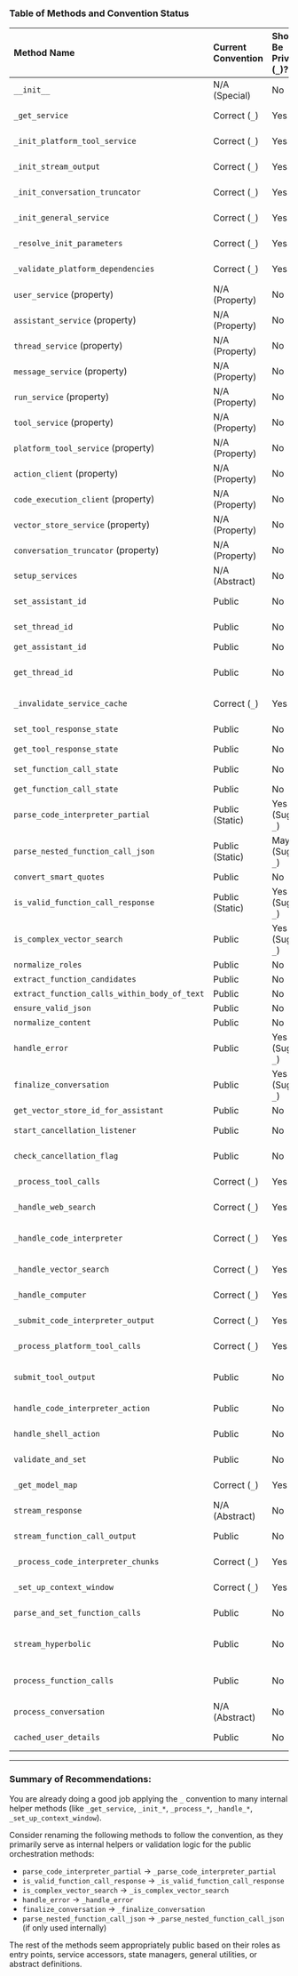 ### Table of Methods and Convention Status

| Method Name                            | Current Convention | Should Be Private (`_`)? | Justification                                                                 |
| :------------------------------------- | :----------------- | :----------------------- | :---------------------------------------------------------------------------- |
| `__init__`                             | N/A (Special)      | No                       | Standard class initializer.                                                   |
| `_get_service`                         | Correct (`_`)      | Yes                      | Internal helper for lazy service initialization.                              |
| `_init_platform_tool_service`          | Correct (`_`)      | Yes                      | Internal helper called by `_get_service`.                                     |
| `_init_stream_output`                  | Correct (`_`)      | Yes                      | Internal helper called by `_get_service`.                                     |
| `_init_conversation_truncator`         | Correct (`_`)      | Yes                      | Internal helper called by `_get_service`.                                     |
| `_init_general_service`                | Correct (`_`)      | Yes                      | Internal helper called by `_get_service`.                                     |
| `_resolve_init_parameters`             | Correct (`_`)      | Yes                      | Internal helper called by `_init_general_service`.                            |
| `_validate_platform_dependencies`      | Correct (`_`)      | Yes                      | Internal helper called by `_init_platform_tool_service`.                      |
| `user_service` (property)              | N/A (Property)     | No                       | Public access point for the service.                                          |
| `assistant_service` (property)         | N/A (Property)     | No                       | Public access point for the service.                                          |
| `thread_service` (property)            | N/A (Property)     | No                       | Public access point for the service.                                          |
| `message_service` (property)           | N/A (Property)     | No                       | Public access point for the service.                                          |
| `run_service` (property)               | N/A (Property)     | No                       | Public access point for the service.                                          |
| `tool_service` (property)              | N/A (Property)     | No                       | Public access point for the service.                                          |
| `platform_tool_service` (property)     | N/A (Property)     | No                       | Public access point for the service.                                          |
| `action_client` (property)            | N/A (Property)     | No                       | Public access point for the service.                                          |
| `code_execution_client` (property)     | N/A (Property)     | No                       | Public access point for the service.                                          |
| `vector_store_service` (property)      | N/A (Property)     | No                       | Public access point for the service.                                          |
| `conversation_truncator` (property)    | N/A (Property)     | No                       | Public access point for the service.                                          |
| `setup_services`                       | N/A (Abstract)     | No                       | Abstract method; part of the public contract for subclasses.                  |
| `set_assistant_id`                     | Public             | No                       | Public setter for managing state.                                             |
| `set_thread_id`                        | Public             | No                       | Public setter for managing state.                                             |
| `get_assistant_id`                     | Public             | No                       | Public getter for state.                                                      |
| `get_thread_id`                        | Public             | No                       | Public getter for state. (Note: Contains bug - returns assistant_id).       |
| `_invalidate_service_cache`            | Correct (`_`)      | Yes                      | Internal helper for managing the service cache.                               |
| `set_tool_response_state`              | Public             | No                       | Public setter for managing state.                                             |
| `get_tool_response_state`              | Public             | No                       | Public getter for state.                                                      |
| `set_function_call_state`              | Public             | No                       | Public setter for managing state.                                             |
| `get_function_call_state`              | Public             | No                       | Public getter for state.                                                      |
| `parse_code_interpreter_partial`       | Public (Static)    | Yes (Suggest `_`)        | Utility specific to internal streaming logic; not general purpose.            |
| `parse_nested_function_call_json`    | Public (Static)    | Maybe (Suggest `_`)      | Utility parser; make private (`_`) if only used internally by this class family. |
| `convert_smart_quotes`                 | Public             | No                       | General utility method.                                                       |
| `is_valid_function_call_response`    | Public (Static)    | Yes (Suggest `_`)        | Internal validation helper used by `parse_and_set_function_calls`.            |
| `is_complex_vector_search`             | Public             | Yes (Suggest `_`)        | Internal validation helper used by `parse_and_set_function_calls`.            |
| `normalize_roles`                      | Public             | No                       | General utility method.                                                       |
| `extract_function_candidates`          | Public             | No                       | General utility method.                                                       |
| `extract_function_calls_within_body_of_text` | Public             | No                       | General utility method.                                                       |
| `ensure_valid_json`                    | Public             | No                       | General utility method.                                                       |
| `normalize_content`                    | Public             | No                       | General utility method.                                                       |
| `handle_error`                         | Public             | Yes (Suggest `_`)        | Internal error handling routine for streaming methods.                        |
| `finalize_conversation`                | Public             | Yes (Suggest `_`)        | Internal routine to save results/update status at the end of streaming.       |
| `get_vector_store_id_for_assistant`  | Public             | No                       | Public utility method.                                                        |
| `start_cancellation_listener`          | Public             | No                       | Public method to initiate the background listener.                            |
| `check_cancellation_flag`              | Public             | No                       | Public method to check the cancellation state.                                |
| `_process_tool_calls`                  | Correct (`_`)      | Yes                      | Internal logic for handling standard tool calls.                              |
| `_handle_web_search`                   | Correct (`_`)      | Yes                      | Internal helper for specific tool type.                                       |
| `_handle_code_interpreter`             | Correct (`_`)      | Yes                      | Internal helper for specific tool type (seems unused, replaced by `handle_...`). |
| `_handle_vector_search`                | Correct (`_`)      | Yes                      | Internal helper for specific tool type.                                       |
| `_handle_computer`                     | Correct (`_`)      | Yes                      | Internal helper for specific tool type.                                       |
| `_submit_code_interpreter_output`    | Correct (`_`)      | Yes                      | Internal helper for specific tool type (seems unused).                        |
| `_process_platform_tool_calls`       | Correct (`_`)      | Yes                      | Internal logic for handling platform tool calls.                              |
| `submit_tool_output`                   | Public             | No                       | Public method called by internal handlers to submit results.                  |
| `handle_code_interpreter_action`       | Public             | No                       | Public entry point/handler for this specific action.                          |
| `handle_shell_action`                  | Public             | No                       | Public entry point/handler for this specific action.                          |
| `validate_and_set`                     | Public             | No                       | Public utility validation method.                                             |
| `_get_model_map`                       | Correct (`_`)      | Yes                      | Internal helper for mapping model names.                                      |
| `stream_response`                      | N/A (Abstract)     | No                       | Abstract method; part of the public contract for subclasses.                  |
| `stream_function_call_output`          | Public             | No                       | Public entry point for streaming tool results back.                           |
| `_process_code_interpreter_chunks`   | Correct (`_`)      | Yes                      | Internal helper for processing code chunks during streaming.                  |
| `_set_up_context_window`             | Correct (`_`)      | Yes                      | Internal helper for preparing model input context.                            |
| `parse_and_set_function_calls`       | Public             | No                       | Public method for post-stream processing.                                     |
| `stream_hyperbolic`           | Public             | No                       | Public method providing a specific streaming implementation.                  |
| `process_function_calls`               | Public             | No                       | Public orchestration method for handling detected function calls.             |
| `process_conversation`                 | N/A (Abstract)     | No                       | Abstract method; main public entry point for subclasses.                      |
| `cached_user_details`                  | Public             | No                       | Public utility method (with caching).                                         |

---

### Summary of Recommendations:

You are already doing a good job applying the `_` convention to many internal helper methods (like `_get_service`, `_init_*`, `_process_*`, `_handle_*`, `_set_up_context_window`).

Consider renaming the following methods to follow the convention, as they primarily serve as internal helpers or validation logic for the public orchestration methods:

*   `parse_code_interpreter_partial` -> `_parse_code_interpreter_partial`
*   `is_valid_function_call_response` -> `_is_valid_function_call_response`
*   `is_complex_vector_search` -> `_is_complex_vector_search`
*   `handle_error` -> `_handle_error`
*   `finalize_conversation` -> `_finalize_conversation`
*   `parse_nested_function_call_json` -> `_parse_nested_function_call_json` (if only used internally)

The rest of the methods seem appropriately public based on their roles as entry points, service accessors, state managers, general utilities, or abstract definitions.